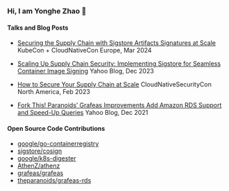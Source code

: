 ### Hi, I am Yonghe Zhao 👋

#### Talks and Blog Posts

- [Securing the Supply Chain with Sigstore Artifacts Signatures at Scale](https://www.youtube.com/watch?v=Tp-t_7ccW0Y) KubeCon + CloudNativeCon Europe, Mar 2024

- [Scaling Up Supply Chain Security: Implementing Sigstore for Seamless Container Image Signing](https://www.yahooinc.com/paranoids/scaling-up-supply-chain-security-implementing-sigstore-for-seamless-container-image-signing) Yahoo Blog, Dec 2023

- [How to Secure Your Supply Chain at Scale](https://www.youtube.com/watch?v=6Zz798IW8Gs) CloudNativeSecurityCon North America, Feb 2023

- [Fork This! Paranoids’ Grafeas Improvements Add Amazon RDS Support and Speed-Up Queries](https://www.yahooinc.com/paranoids/paranoids-grafeas-improvements) Yahoo Blog, Dec 2021

#### Open Source Code Contributions

- [google/go-containerregistry](https://github.com/google/go-containerregistry/pulls?q=is%3Apr+author%3Azhaoyonghe+)
- [sigstore/cosign](https://github.com/sigstore/cosign/pulls?q=is%3Apr+author%3Azhaoyonghe+)
- [google/k8s-digester](https://github.com/google/k8s-digester/pulls?q=is%3Apr+author%3Azhaoyonghe+)
- [AthenZ/athenz](https://github.com/AthenZ/athenz/pulls?q=is%3Apr+author%3Azhaoyonghe+)
- [grafeas/grafeas](https://github.com/grafeas/grafeas/pulls?q=is%3Apr+author%3Azhaoyonghe+)
- [theparanoids/grafeas-rds](https://github.com/theparanoids/grafeas-rds/pulls?q=is%3Apr+author%3Azhaoyonghe)

<!--
**zhaoyonghe/zhaoyonghe** is a ✨ _special_ ✨ repository because its `README.md` (this file) appears on your GitHub profile.

Here are some ideas to get you started:

- 🔭 I’m currently working on ...
- 🌱 I’m currently learning ...
- 👯 I’m looking to collaborate on ...
- 🤔 I’m looking for help with ...
- 💬 Ask me about ...
- 📫 How to reach me: ...
- 😄 Pronouns: ...
- ⚡ Fun fact: ...
-->
